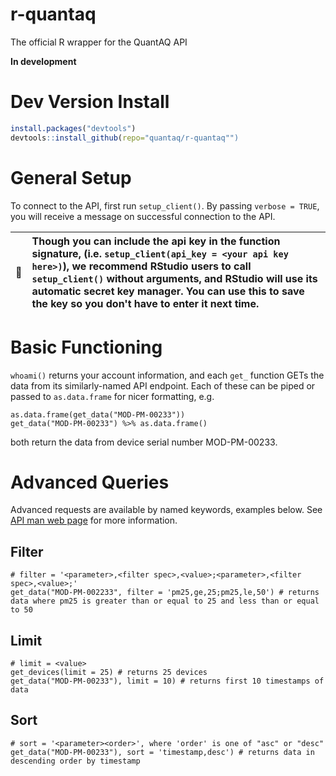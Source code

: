 # r-quantaq
The official R wrapper for the QuantAQ API

**In development**

# Dev Version Install

```R
install.packages("devtools")
devtools::install_github(repo="quantaq/r-quantaq"")
```

# General Setup
To connect to the API, first run `setup_client()`. By passing `verbose = TRUE`, you will receive a message on successful connection to the API.

| :memo:        |  Though you can include the api key in the function signature, (i.e. `setup_client(api_key = <your api key here>)`), we recommend RStudio users to call `setup_client()` without arguments, and RStudio will use its automatic secret key manager. You can use this to save the key so you don't have to enter it next time. |
|---------------|:------------------------|

# Basic Functioning
`whoami()` returns your account information, and each `get_` function GETs the data from its similarly-named API endpoint. Each of these can be piped or passed to `as.data.frame` for nicer formatting, e.g.

```
as.data.frame(get_data("MOD-PM-00233"))
get_data("MOD-PM-00233") %>% as.data.frame()
```
both return the data from device serial number MOD-PM-00233.

# Advanced Queries

Advanced requests are available by named keywords, examples below. See [API man web page](https://docs.quant-aq.com/api#1bcd5e949cb74e63ab25d214d600e1af) for more information.

## Filter

```
# filter = '<parameter>,<filter spec>,<value>;<parameter>,<filter spec>,<value>;'
get_data("MOD-PM-002233", filter = 'pm25,ge,25;pm25,le,50') # returns data where pm25 is greater than or equal to 25 and less than or equal to 50
```

## Limit 

```
# limit = <value>
get_devices(limit = 25) # returns 25 devices
get_data("MOD-PM-00233"), limit = 10) # returns first 10 timestamps of data
```

## Sort
```
# sort = '<parameter><order>', where 'order' is one of "asc" or "desc" 
get_data("MOD-PM-00233"), sort = 'timestamp,desc') # returns data in descending order by timestamp
```

